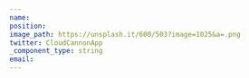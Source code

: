 ```yaml
---
name: 
position: 
image_path: https://unsplash.it/600/503?image=1025&a=.png
twitter: CloudCannonApp
_component_type: string
email:
---
```

